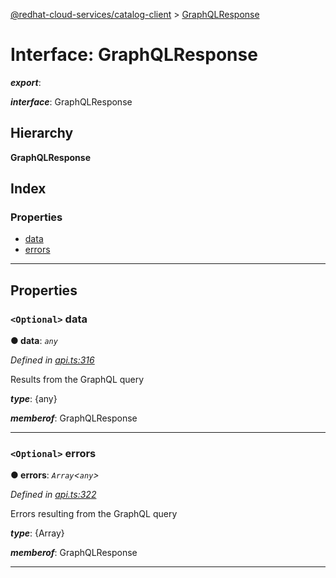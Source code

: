 [@redhat-cloud-services/catalog-client](../README.md) > [GraphQLResponse](../interfaces/graphqlresponse.md)

# Interface: GraphQLResponse

*__export__*: 

*__interface__*: GraphQLResponse

## Hierarchy

**GraphQLResponse**

## Index

### Properties

* [data](graphqlresponse.md#data)
* [errors](graphqlresponse.md#errors)

---

## Properties

<a id="data"></a>

### `<Optional>` data

**● data**: *`any`*

*Defined in [api.ts:316](https://github.com/RedHatInsights/javascript-clients/blob/master/packages/catalog/api.ts#L316)*

Results from the GraphQL query

*__type__*: {any}

*__memberof__*: GraphQLResponse

___
<a id="errors"></a>

### `<Optional>` errors

**● errors**: *`Array`<`any`>*

*Defined in [api.ts:322](https://github.com/RedHatInsights/javascript-clients/blob/master/packages/catalog/api.ts#L322)*

Errors resulting from the GraphQL query

*__type__*: {Array}

*__memberof__*: GraphQLResponse

___

